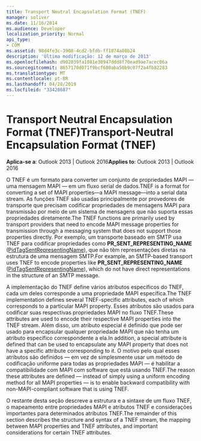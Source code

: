 ```yaml
---
title: Transport Neutral Encapsulation Format (TNEF)
manager: soliver
ms.date: 11/16/2014
ms.audience: Developer
localization_priority: Normal
api_type:
- COM
ms.assetid: 98d4fe3c-3908-4cd2-bfdb-ff1874a80b24
description: 'Última modificação: 12 de março de 2013'
ms.openlocfilehash: d902039fa1081e30947ddd8f70ead9ae7acec06a
ms.sourcegitcommit: 8657170d071f9bcf680aba50b9c07f2a4fb82283
ms.translationtype: MT
ms.contentlocale: pt-BR
ms.lasthandoff: 04/28/2019
ms.locfileid: "33428687"
---
```

# <a name="transport-neutral-encapsulation-format-tnef"></a><span data-ttu-id="07f27-103">Transport Neutral Encapsulation Format (TNEF)</span><span class="sxs-lookup"><span data-stu-id="07f27-103">Transport-Neutral Encapsulation Format (TNEF)</span></span>

 
  
<span data-ttu-id="07f27-104">**Aplica-se a**: Outlook 2013 | Outlook 2016</span><span class="sxs-lookup"><span data-stu-id="07f27-104">**Applies to**: Outlook 2013 | Outlook 2016</span></span> 
  
<span data-ttu-id="07f27-105">O TNEF é um formato para converter um conjunto de propriedades MAPI — uma mensagem MAPI — em um fluxo serial de dados.</span><span class="sxs-lookup"><span data-stu-id="07f27-105">TNEF is a format for converting a set of MAPI properties—a MAPI message—into a serial data stream.</span></span> <span data-ttu-id="07f27-106">As funções TNEF são usadas principalmente por provedores de transporte que precisam codificar propriedades de mensagens MAPI para transmissão por meio de um sistema de mensagens que não suporta essas propriedades diretamente.</span><span class="sxs-lookup"><span data-stu-id="07f27-106">The TNEF functions are primarily used by transport providers that need to encode MAPI message properties for transmission through a messaging system that does not support those properties directly.</span></span> <span data-ttu-id="07f27-107">Por exemplo, um transporte baseado em SMTP usa TNEF para codificar propriedades como **PR_SENT_REPRESENTING_NAME** ([PidTagSentRepresentingName](pidtagsentrepresentingname-canonical-property.md)), que não têm representações diretas na estrutura de uma mensagem SMTP.</span><span class="sxs-lookup"><span data-stu-id="07f27-107">For example, an SMTP-based transport uses TNEF to encode properties like **PR_SENT_REPRESENTING_NAME** ([PidTagSentRepresentingName](pidtagsentrepresentingname-canonical-property.md)), which do not have direct representations in the structure of an SMTP message.</span></span>
  
<span data-ttu-id="07f27-108">A implementação do TNEF define vários atributos específicos do TNEF, cada um deles corresponde a uma propriedade MAPI específica.</span><span class="sxs-lookup"><span data-stu-id="07f27-108">The TNEF implementation defines several TNEF-specific attributes, each of which corresponds to a particular MAPI property.</span></span> <span data-ttu-id="07f27-109">Esses atributos são usados para codificar suas respectivas propriedades MAPI no fluxo TNEF.</span><span class="sxs-lookup"><span data-stu-id="07f27-109">These attributes are used to encode their respective MAPI properties into the TNEF stream.</span></span> <span data-ttu-id="07f27-110">Além disso, um atributo especial é definido que pode ser usado para encapsular qualquer propriedade MAPI que não tenha um atributo específico correspondente a ela.</span><span class="sxs-lookup"><span data-stu-id="07f27-110">In addition, a special attribute is defined that can be used to encapsulate any MAPI property that does not have a specific attribute corresponding to it.</span></span> <span data-ttu-id="07f27-111">O motivo pelo qual esses atributos são definidos — em vez de simplesmente usar um método de codificação uniforme para todas as propriedades MAPI — é habilitar a compatibilidade com MAPI com software que está usando TNEF.</span><span class="sxs-lookup"><span data-stu-id="07f27-111">The reason these attributes are defined — instead of simply using a uniform encoding method for all MAPI properties — is to enable backward compatibility with non-MAPI-compliant software that is using TNEF.</span></span>
  
<span data-ttu-id="07f27-112">O restante desta seção descreve a estrutura e a sintaxe de um fluxo TNEF, o mapeamento entre propriedades MAPI e atributos TNEF e considerações importantes para determinados atributos TNEF.</span><span class="sxs-lookup"><span data-stu-id="07f27-112">The remainder of this section describes the structure and syntax of a TNEF stream, the mapping between MAPI properties and TNEF attributes, and important considerations for certain TNEF attributes.</span></span>
  

